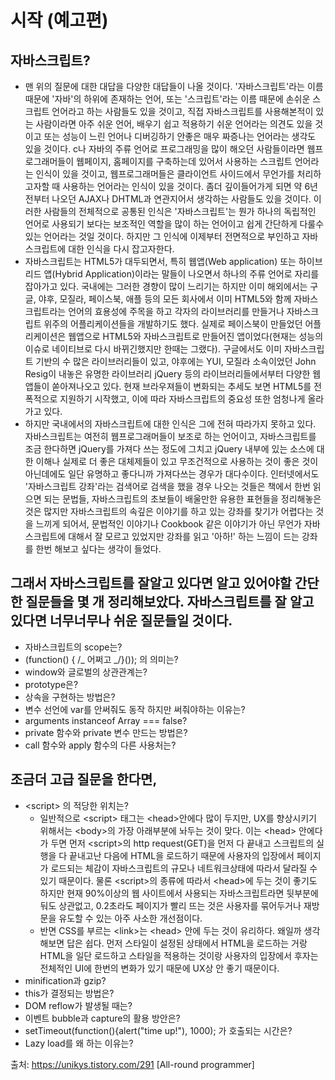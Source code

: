# 시작 (예고편)

## 자바스크립트?

- 맨 위의 질문에 대한 대답을 다양한 대답들이 나올 것이다. '자바스크립트'라는 이름 때문에 '자바'의 하위에 존재하는 언어, 또는 '스크립트'라는 이름 때문에 손쉬운 스크립트 언어라고 하는 사람들도 있을 것이고, 직접 자바스크립트를 사용해본적이 있는 사람이라면 아주 쉬운 언어, 배우기 쉽고 적용하기 쉬운 언어라는 의견도 있을 것이고 또는 성능이 느린 언어나 디버깅하기 안좋은 매우 짜증나는 언어라는 생각도 있을 것이다. c나 자바의 주류 언어로 프로그래밍을 많이 해오던 사람들이라면 웹프로그래머들이 웹페이지, 홈페이지를 구축하는데 있어서 사용하는 스크립트 언어라는 인식이 있을 것이고, 웹프로그래머들은 클라이언트 사이드에서 무언가를 처리하고자할 때 사용하는 언어라는 인식이 있을 것이다. 좀더 깊이들어가게 되면 약 6년전부터 나오던 AJAX나 DHTML과 연관지어서 생각하는 사람들도 있을 것이다. 이러한 사람들의 전체적으로 공통된 인식은 '자바스크립트'는 뭔가 하나의 독립적인 언어로 사용되기 보다는 보조적인 역할을 많이 하는 언어이고 쉽게 간단하게 다룰수 있는 언어라는 것일 것이다. 하지만 그 인식에 이제부터 전면적으로 부인하고 자바스크립트에 대한 인식을 다시 잡고자한다.
- 자바스크립트는 HTML5가 대두되면서, 특히 웹앱(Web application) 또는 하이브리드 앱(Hybrid Application)이라는 말들이 나오면서 하나의 주류 언어로 자리를 잡아가고 있다. 국내에는 그러한 경향이 많이 느리기는 하지만 이미 해외에서는 구글, 야후, 모질라, 페이스북, 애플 등의 모든 회사에서 이미 HTML5와 함께 자바스크립트라는 언어의 효용성에 주목을 하고 각자의 라이브러리를 만들거나 자바스크립트 위주의 어플리케이션들을 개발하기도 했다. 실제로 페이스북이 만들었던 어플리케이션은 웹앱으로 HTML5와 자바스크립트로 만들어진 앱이었다(현재는 성능의 이슈로 네이티브로 다시 바뀌긴했지만 한때는 그랬다). 구글에서도 이미 자바스크립트 기반의 수 많은 라이브러리들이 있고, 야후에는 YUI, 모질라 소속이었던 John Resig이 내놓은 유명한 라이브러리 jQuery 등의 라이브러리들에서부터 다양한 웹앱들이 쏟아져나오고 있다. 현재 브라우져들이 변화되는 추세도 보면 HTML5를 전폭적으로 지원하기 시작했고, 이에 따라 자바스크립트의 중요성 또한 엄청나게 올라가고 있다.
- 하지만 국내에서의 자바스크립트에 대한 인식은 그에 전혀 따라가지 못하고 있다. 자바스크립트는 여전히 웹프로그래머들이 보조로 하는 언어이고, 자바스크립트를 조금 한다하면 jQuery를 가져다 쓰는 정도에 그치고 jQuery 내부에 있는 소스에 대한 이해나 실제로 더 좋은 대체제들이 있고 무조건적으로 사용하는 것이 좋은 것이 아닌데에도 일단 유명하고 좋다니까 가져다쓰는 경우가 대다수이다. 인터넷에서도 '자바스크립트 강좌'라는 검색어로 검색을 했을 경우 나오는 것들은 책에서 한번 읽으면 되는 문법들, 자바스크립트의 초보들이 배울만한 유용한 표현들을 정리해놓은 것은 많지만 자바스크립트의 속깊은 이야기를 하고 있는 강좌를 찾기가 어렵다는 것을 느끼게 되어서, 문법적인 이야기나 Cookbook 같은 이야기가 아닌 무언가 자바스크립트에 대해서 잘 모르고 있었지만 강좌를 읽고 '아하!' 하는 느낌이 드는 강좌를 한번 해보고 싶다는 생각이 들었다.

## 그래서 자바스크립트를 잘알고 있다면 알고 있어야할 간단한 질문들을 몇 개 정리해보았다. 자바스크립트를 잘 알고 있다면 너무너무나 쉬운 질문들일 것이다.

- 자바스크립트의 scope는?
- (function() { /_ 어쩌고 _/}()); 의 의미는?
- window와 글로벌의 상관관계는?
- prototype은?
- 상속을 구현하는 방법은?
- 변수 선언에 var를 안써줘도 동작 하지만 써줘야하는 이유는?
- arguments instanceof Array === false?
- private 함수와 private 변수 만드는 방법은?
- call 함수와 apply 함수의 다른 사용처는?

## 조금더 고급 질문을 한다면,

- \<script> 의 적당한 위치는?
  - 일반적으로 \<script> 태그는 \<head>안에다 많이 두지만, UX를 향상시키기 위해서는 \<body>의 가장 아래부분에 놔두는 것이 맞다. 이는 \<head> 안에다가 두면 먼저 \<script>의 http request(GET)을 먼저 다 끝내고 스크립트의 실행을 다 끝내고난 다음에 HTML을 로드하기 때문에 사용자의 입장에서 페이지가 로드되는 체감이 자바스크립트의 규모나 네트워크상태에 따라서 달라질 수 있기 때문이다. 물론 \<script>의 종류에 따라서 \<head>에 두는 것이 좋기도 하지만 현재 90%이상의 웹 사이트에서 사용되는 자바스크립트라면 <body> 뒷부분에 둬도 상관없고, 0.2초라도 페이지가 빨리 뜨는 것은 사용자를 묶어두거나 재방문을 유도할 수 있는 아주 사소한 개선점이다.
  - 반면 CSS를 부르는 \<link>는 \<head> 안에 두는 것이 유리하다. 왜일까 생각해보면 답은 쉽다. 먼저 스타일이 설정된 상태에서 HTML을 로드하는 거랑 HTML을 일단 로드하고 스타일을 적용하는 것이랑 사용자의 입장에서 후자는 전체적인 UI에 한번의 변화가 있기 때문에 UX상 안 좋기 때문이다.
- minification과 gzip?
- this가 결정되는 방법은?
- DOM reflow가 발생될 때는?
- 이벤트 bubble과 capture의 활용 방안은?
- setTimeout(function(){alert("time up!"), 1000); 가 호출되는 시간은?
- Lazy load를 왜 하는 이유는?

출처: https://unikys.tistory.com/291 [All-round programmer]
